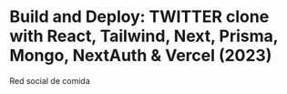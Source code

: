# Build and Deploy: TWITTER clone with React, Tailwind, Next, Prisma, Mongo, NextAuth & Vercel (2023)

Red social de comida
